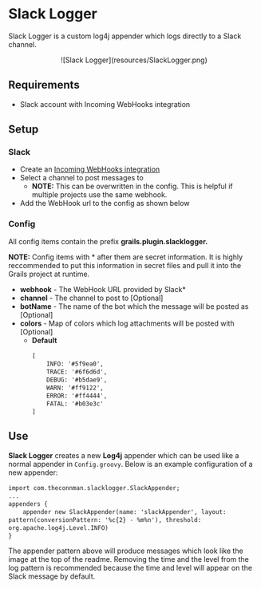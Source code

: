 Slack Logger
=========

Slack Logger is a custom log4j appender which logs directly to a Slack channel.

<div style="text-align: center;">
	![Slack Logger](resources/SlackLogger.png)
</div>

## Requirements

- Slack account with Incoming WebHooks integration

## Setup

### Slack

- Create an [Incoming WebHooks integration](https://my.slack.com/services/new/incoming-webhook)
- Select a channel to post messages to
	- **NOTE:** This can be overwritten in the config. This is helpful if multiple projects use the same webhook.
- Add the WebHook url to the config as shown below

### Config

All config items contain the prefix **grails.plugin.slacklogger.**

**NOTE:** Config items with * after them are secret information. It is highly reccommended to put this information in secret files and pull it into the Grails project at runtime.

- **webhook** - The WebHook URL provided by Slack*
- **channel** - The channel to post to [Optional]
- **botName** - The name of the bot which the message will be posted as [Optional]
- **colors** - Map of colors which log attachments will be posted with [Optional]
	- **Default**
		```
        [
            INFO: '#5f9ea0',
            TRACE: '#6f6d6d',
            DEBUG: '#b5dae9',
            WARN: '#ff9122',
            ERROR: '#ff4444',
            FATAL: '#b03e3c'
        ]
    	```

## Use

**Slack Logger** creates a new **Log4j** appender which can be used like a normal appender in `Config.groovy`. Below is an example configuration of a new appender:

```
import com.theconnman.slacklogger.SlackAppender;
...
appenders {
    appender new SlackAppender(name: 'slackAppender', layout: pattern(conversionPattern: '%c{2} - %m%n'), threshold: org.apache.log4j.Level.INFO)
}
```

The appender pattern above will produce messages which look like the image at the top of the readme. Removing the time and the level from the log pattern is recommended because the time and level will appear on the Slack message by default.
